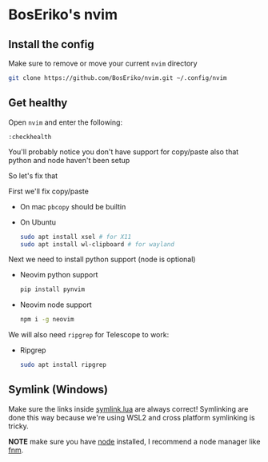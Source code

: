 # BosEriko's nvim
## Install the config

Make sure to remove or move your current `nvim` directory

```sh
git clone https://github.com/BosEriko/nvim.git ~/.config/nvim
```

## Get healthy
Open `nvim` and enter the following:

```
:checkhealth
```

You'll probably notice you don't have support for copy/paste also that python and node haven't been setup

So let's fix that

First we'll fix copy/paste

- On mac `pbcopy` should be builtin

- On Ubuntu

  ```sh
  sudo apt install xsel # for X11
  sudo apt install wl-clipboard # for wayland
  ```

Next we need to install python support (node is optional)

- Neovim python support

  ```sh
  pip install pynvim
  ```

- Neovim node support

  ```sh
  npm i -g neovim
  ```

We will also need `ripgrep` for Telescope to work:

- Ripgrep

  ```sh
  sudo apt install ripgrep
  ```

## Symlink (Windows)
Make sure the links inside [symlink.lua](lua/config/settings/symlink.lua) are always correct! Symlinking are done this way because we're using WSL2 and cross platform symlinking is tricky.

**NOTE** make sure you have [node](https://nodejs.org/en/) installed, I recommend a node manager like [fnm](https://github.com/Schniz/fnm).
